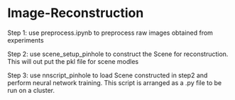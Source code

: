 # Image-Reconstruction

Step 1: use preprocess.ipynb to preprocess raw images obtained from experiments

Step 2: use scene_setup_pinhole to construct the Scene for reconstruction. This will out put the pkl file for scene modles

Step 3: use nnscript_pinhole to load Scene constructed in step2 and perform neural network training. This script is arranged as a .py file to be run on a cluster.
